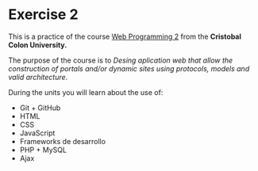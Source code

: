 # Exercise 2
This is a practice of the course [Web Programming 2](https://av-exactas.ucc.mx/course/view.php?id=165) from the __Cristobal Colon University.__

The purpose of the course is to *Desing aplication web that allow the construction of portals and/or dynamic sites using protocols, models and valid architecture*.

During the units you will learn about the use of:

* Git + GitHub
* HTML
* CSS
* JavaScript
* Frameworks de desarrollo
* PHP + MySQL
* Ajax
